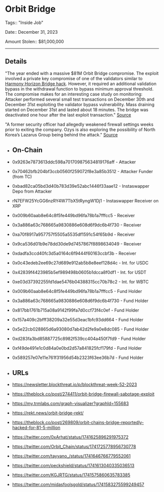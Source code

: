 # Orbit Bridge

Tags:: "Inside Job"

Date:: December 31, 2023

Amount Stolen:: $81,000,000

---


## Details

"The year ended with a massive $81M Orbit Bridge compromise. The exploit involved a private key compromise of one of the validators similar to [Harmony Horizon Bridge hack](https://certik.com/resources/blog/2QRuMEEZAWHx0f16kz43uC-harmony-incident-analysis). However, it required an additional validation bypass in the withdrawal function to bypass minimum approval threshold. The compromise makes for an interesting case study on monitoring: Attacker performed several small test transactions on December 30th and December 31st exploiting the validator bypass vulnerability. Mass draining started on December 31st and lasted about 18 minutes. The bridge was deactivated one hour after the last exploit transaction." [Source](https://newsletter.blockthreat.io/p/blockthreat-week-52-2023)

"A former security officer had allegedly weakened firewall settings weeks prior to exiting the company. Ozys is also exploring the possibility of North Korea’s Lazarus Group being behind the attack." [Source](https://theblock.co/post/274411/orbit-bridge-firewall-sabotage-exploit)

- ## On-Chain

- 0x9263e7873613ddc598a701709875634819176aff  - Attacker
- 0x70462bfb204bf3ccb0560f259072f8e3a85b3512 - Attacker Funder (from TC)
- 0xbad82ca05bd3d40b783d39e52abc1446f33aae12  - Instaswapper Depo from Attacker
- rN7EFW25YcGG6nzRY4W7TbX5tRyngW1Dj1 - Instaswapper Receiver on XRP
- 0x009b60aab8e64c8f5fe449bd96fa78b1a7fffcc5 - Receiver
- 0x3a886a63c768665a9830886e608d6f9dc6b4f730 - Receiver
- 0xa70f8917a957757f5505a5535df1591c54f65b9d - Receiver
- 0x9ca536d01b9e78dd30de9d7457867f8898634049 - Receiver
- 0xdadfa3ccd40fc3d5a0164c6f9444f60163ccbf3b - Receiver
- 0x0c43edeb2ee69c27d689e912ab5b8e8eef128d4c - Int. for USDC
- 0x42839f4423985b5ef989498b0605b1dcca8f0df1 - Int. for USDT
- 0xe03d37392255fd1dae5476b04388315cc70b78c2 - Int. for WBTC
- 0x009b60aab8e64c8f5fe449bd96fa78b1a7fffcc5 - Fund Holder
- 0x3a886a63c768665a9830886e608d6f9dc6b4f730 - Fund Holder
- 0x817bb1761b715a08a9142f99fa7d0ccf73f4c0ef - Fund Holder
- 0x157a409c2bfff38209a32e55d3eac1bfc93dd664 - Fund Holder
- 0x5e22cb028865d6a93080d7ab42d2fe9a0e8dc085 - Fund Holder
- 0xd283fa3bd85887725c8982f539cc404a450f7fd9 - Fund Holder
- 0xf49de491e1c0d84a0e0bd2d57a841825fcf179fd - Fund Holder
- 0x589257e07e11e761f31956d54b2323f63ee36b7d - Fund Holder


- ## URLs
- https://newsletter.blockthreat.io/p/blockthreat-week-52-2023
- https://theblock.co/post/274411/orbit-bridge-firewall-sabotage-exploit
- https://my.trmlabs.com/graph-visualizer?graphId=155683
- https://rekt.news/orbit-bridge-rekt/
- https://theblock.co/post/269809/orbit-chains-bridge-reportedly-hacked-for-81-5-million
- https://twitter.com/0xArhat/status/1741625896291975372
- https://twitter.com/Orbit_Chain/status/1741725778956730778
- https://twitter.com/tayvano_/status/1741646766779552061
- https://twitter.com/peckshield/status/1741613040335036513
- https://twitter.com/KGJRTG/status/1741575860635783385
- https://twitter.com/midasfoolsgold/status/1741583275599249457
